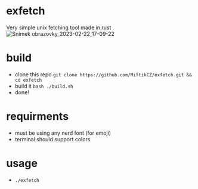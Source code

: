 # exfetch
Very simple unix fetching tool made in rust
![Snímek obrazovky_2023-02-22_17-09-22](https://user-images.githubusercontent.com/89579269/220723215-9ea0fe49-820d-4a25-b420-9904d960f025.png)

# build
- clone this repo `git clone https://github.com/MiftikCZ/exfetch.git && cd exfetch`
- build it `bash ./build.sh`
- done!

# requirments
- must be using any nerd font (for emoji)
- terminal should support colors

# usage
- `./exfetch`
